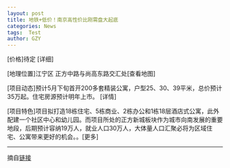 ```yaml
---
layout: post
title: 地铁+低价！南京高性价比刚需盘大起底
categories: News
tags:  Test
author: GZY
---
```


[价格]待定 [详细]



[地理位置]江宁区 正方中路与尚高东路交汇处[查看地图]

[项目动态]预计5月下旬首开200多套精装公寓，户型25、30、39平米，总价预计35万起。住宅房源预计明年上市。 [详情]

[项目特色]项目拟打造18栋住宅、5栋商业、2栋办公和1栋18层酒店式公寓，此外配建一个社区中心和幼儿园。而项目所处的正方新城板块作为城市向南发展的重要地段，后期预计容纳19万人，就业人口30万人，大体量人口汇聚必将为区域住宅、公寓带来更好的机会。。[更多]

*****

摘自[链接](http://nj.house.ifeng.com/column/news/dtxjb)